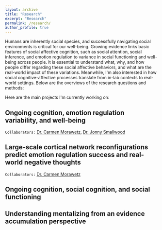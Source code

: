 ```yaml
---
layout: archive
title: "Research"
excerpt: "Research"
permalink: /research/
author_profile: true
---
```


Humans are inherently social species, and successfully navigating social environments is critical for our well-being. Growing evidence links basic features of social affective cognition, such as social attention, social inference, and emotion regulation to variance in social functioning and well-being across people. It is essential to understand what, why, and how people differ regarding these social affective behaviors, and what are the real-world impact of these variations. Meanwhile, I'm also interested in how social cognitive-affective processes translate from in-lab contexts to real-world settings. Below are the overviews of the research questions and methods:


Here are the main projects I'm currently working on:

## Ongoing cognition, emotion regulation variability, and well-being ###
`Collaborators:` [Dr. Carmen Morawetz](https://www.affectiveneuro.at/), [Dr. Jonny Smallwood](https://www.thinclab.ca/)

## Large-scale cortical network reconfigurations predict emotion regulation success and real-world negative thoughts
`Collaborators:` [Dr. Carmen Morawetz](https://www.affectiveneuro.at/)

## Ongoing cognition, social cognition, and social functioning

## Understanding mentalizing from an evidence accumulation perspective


